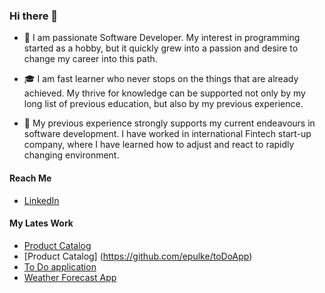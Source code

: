 ### Hi there 👋

<!--
**epulke/epulke** is a ✨ _special_ ✨ repository because its `README.md` (this file) appears on your GitHub profile.

Here are some ideas to get you started:

- 🔭 I’m currently working on ...
- 🌱 I’m currently learning ...
- 👯 I’m looking to collaborate on ...
- 🤔 I’m looking for help with ...
- 💬 Ask me about ...
- 📫 How to reach me: ...
- 😄 Pronouns: ...
- ⚡ Fun fact: ...
-->

- :art:  I am passionate Software Developer. My interest in programming started as a hobby, but it quickly grew into a passion and desire to change my career into this path.

- :mortar_board:  I am fast learner who never stops on the things that are already achieved. My thrive for knowledge can be supported not only by my long list of      previous education, but also by my previous experience.

- :briefcase:  My previous experience strongly supports my current endeavours in software development. 
            I have worked in international Fintech start-up company, where I have learned how to adjust and react to rapidly changing environment. 

#### Reach Me
- [LinkedIn](http://linkedin.com/in/elīna-puļķe)

#### My Lates Work
- [Product Catalog](https://github.com/epulke/productCatalog)
- [Product Catalog] (https://github.com/epulke/toDoApp)
- [To Do application](https://github.com/epulke/toDoApp)
- [Weather Forecast App](https://github.com/epulke/weatherApi)

